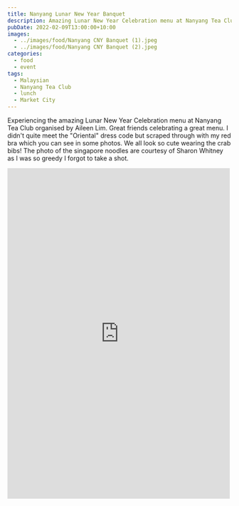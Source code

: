 ```yaml
---
title: Nanyang Lunar New Year Banquet
description: Amazing Lunar New Year Celebration menu at Nanyang Tea Club
pubDate: 2022-02-09T13:00:00+10:00
images:
  - ../images/food/Nanyang CNY Banquet (1).jpeg
  - ../images/food/Nanyang CNY Banquet (2).jpeg
categories:
  - food
  - event
tags:
  - Malaysian
  - Nanyang Tea Club
  - lunch
  - Market City
---
```


Experiencing the amazing Lunar New Year Celebration menu at Nanyang Tea Club organised by Aileen Lim. Great friends celebrating a great menu. I didn't quite meet the "Oriental" dress code but scraped through with my red bra which you can see in some photos. We all look so cute wearing the crab bibs! The photo of the singapore noodles are courtesy of Sharon Whitney as I was so greedy I forgot to take a shot.

<iframe src="https://www.facebook.com/plugins/post.php?href=https%3A%2F%2Fwww.facebook.com%2Fchris1.tham%2Fposts%2Fpfbid02JjnzMUPV2Qu6Qn4evqjxcWUFue6v5ZGHt1iSrxyfEjQrVHBXAJwZNTBKqPm4wq5ul&show_text=true&width=500" width="500" height="742" style="border:none;overflow:hidden" scrolling="no" frameborder="0" allowfullscreen="true" allow="autoplay; clipboard-write; encrypted-media; picture-in-picture; web-share"></iframe>
